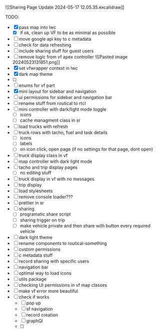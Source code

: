 ![[Sharing Page Update 2024-05-17 12.05.35.excalidraw]]

TODO:
- [x] pass map into lwc
	- [x] if ok, clean up VF to be as minimal as possible
- [ ] move google api key to c metadata
- [ ] check for data refreshing
- [ ] include sharing stuff for guest users
- [ ] remove logic from vf apex controller
![[Pasted image 20240523131851.png]]
- [x] set vfwrapper context in lwc
- [x] dark map theme
- [ ] 
- [ ] enums for vf part
- [x] mini layout for sidebar and navigation
- [ ] ui permissions for sidebar and navigation bar
- [ ] rename stuff from routical to rtcl
- [ ] mini controller with dark/light mode toggle
	- [ ] icons
	- [ ] cache managment class in sr
- [ ] load trucks with refresh
- [ ] truck rows with tacho, fuel and task details 
	- [ ] icons 
	- [ ] labels
	- [ ] on icon click, open page (if no settings for that page, dont open)
- [ ] truck display class in vf
- [ ] map controller with dark light mode
- [ ] tacho and trip display pages
	- [ ] no editing stuff
- [ ] truck display in vf with no messages
- [ ] trip display
- [ ] load stylesheets
- [ ] remove console loader???
- [ ] prettier in sr
- [ ] sharing
	- [ ] programatic share script
	- [ ] sharing trigger on trip
	- [ ] make vehicle private and then share with button every required vehicle
- [ ] dark light theme
- [ ] rename components to routical-something
- [ ] custom permissions
- [ ] c metadata stuff
- [ ] record sharing with specific users
- [ ] navigation bar
- [ ] optimal way to load icons
- [ ] utils package
- [ ] checking UI permissions in vf map classes
- [ ] make vf error more beautiful
- [ ] check if works
	- [ ] pop up
	- [ ] sf navigation
	- [ ] record creation 
	- [ ] graphQl
	- [ ] 

